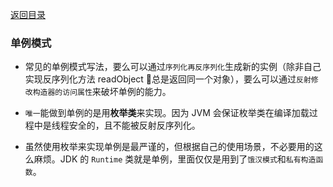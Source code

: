 [返回目录](../README.md)

### 单例模式

- 常见的单例模式写法，要么可以通过`序列化再反序列化`生成新的实例（除非自己实现反序列化方法 readObject 总是返回同一个对象），要么可以通过`反射修改构造器的访问属性`来破坏单例的能力。

- `唯一`能做到单例的是用**枚举类**来实现。因为 JVM 会保证枚举类在编译加载过程中是线程安全的，且不能被反射反序列化。

- 虽然使用枚举来实现单例是最严谨的，但根据自己的使用场景，不必要用的这么麻烦。JDK 的 `Runtime` 类就是单例，里面仅仅是用到了`饿汉模式`和`私有构造函数`。
